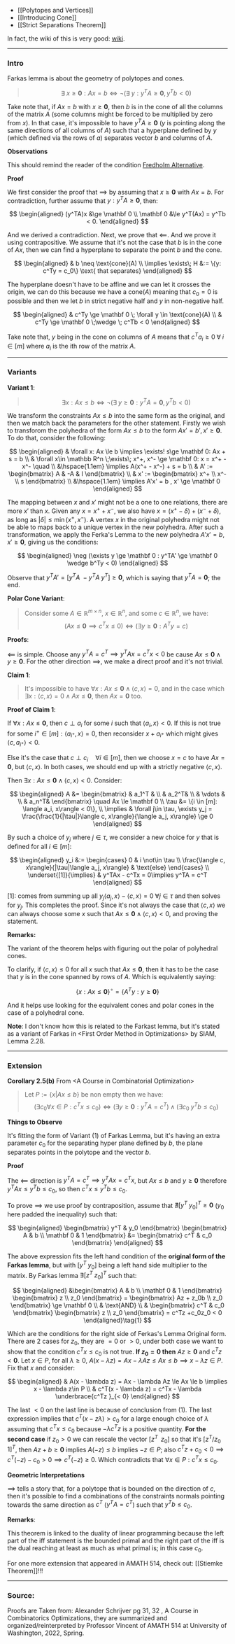 - [[Polytopes and Vertices]]
- [[Introducing Cone]]
- [[Strict Separations Theorem]]

In fact, the wiki of this is very good: [wiki](https://en.wikipedia.org/wiki/Farkas%27_lemma). 

---
### **Intro**

Farkas lemma is about the geometry of polytopes and cones. 

> $$
> \exists\; x \ge \mathbf 0: Ax = b \iff 
> \neg (\exists\; y: y^TA\ge \mathbf 0 , y^Tb < 0)
> $$

Take note that, if $Ax = b$ with $x \ge \mathbf 0$, then $b$ is in the cone of all the columns of the matrix $A$ (some columns might be forced to be multiplied by zero from $x$). In that case, it's impossible to have $y^TA\ge \mathbf 0$ ($y$ is pointing along the same directions of all columns of $A$) such that a hyperplane defined by $y$ (which defined via the rows of $a$) separates vector $b$ and columns of $A$. 

**Observations**

This should remind the reader of the condition [Fredholm Alternative](../AMATH%20584%20Numerical%20Linear%20Algebra/Matrix%20Theory/Fredholm%20Alternative.md). 

**Proof**

We first consider the proof that $\implies$ by assuming that $x \ge \mathbf 0$ with $Ax = b$. For contradiction, further assume that $y: y^TA\ge \mathbf 0$, then: 

$$
\begin{aligned}
    (y^TA)x &\ge \mathbf 0
    \\
    \mathbf 0  &\le 
    y^T(Ax) = y^Tb < 0. 
\end{aligned}
$$

And we derived a contradiction. Next, we prove that $\impliedby$. And we prove it using contrapositive. We assume that it's not the case that $b$ is in the cone of $Ax$, then we can find a hyperplane to separate the point $b$ and the cone. 

$$
\begin{aligned}
    & b \neq \text{cone}(A)
    \\
    \implies \exists\; H &:= \{y: c^Ty = c_0\} \text{ that separates}
\end{aligned}
$$

The hyperplane doesn't have to be affine and we can let it crosses the origin, we can do this because we have a $\text{cone}(A)$ meaning that $c_0 = 0$ is possible and then we let $b$ in strict negative half and $y$ in non-negative half. 

$$
\begin{aligned}
    & c^Ty \ge \mathbf 0 \; \forall y \in \text{cone}(A)
    \\
    & c^Ty \ge \mathbf 0 \;\wedge \; c^Tb < 0
\end{aligned}
$$

Take note that, $y$ being in the cone on columns of $A$ means that $c^Ta_i \ge 0\;\forall \; i\in [m]$ where $a_i$ is the ith row of the matrix $A$. 


---
### **Variants**


**Variant 1**: 
> $$
> \exists x: Ax \le b \iff 
> \neg( \exists \; y \ge \mathbf 0 : y^TA = \mathbf 0 , y^Tb < 0 )
> $$

We transform the constraints $Ax \le b$ into the same form as the original, and then we match back the parameters for the other statement. Firstly we wish to transforom the polyhedra of the form $Ax \le b$ to the form $Ax' = b', x'\ge \mathbf 0$. To do that, consider the following: 

$$
\begin{aligned}
    & \forall x: Ax \le b \implies \exists! s\ge \mathbf 0: Ax + s = b
    \\
    & \forall x\in \mathbb R^n \;\exists\; x^+, x^- \ge \mathbf 0: 
    x = x^+ - x^- \quad 
    \\
    &\hspace{1.1em} \implies 
        A(x^+ - x^-) + s = b
    \\
    & A' := \begin{bmatrix}
        A & -A & I
    \end{bmatrix}
    \\
    & x' := \begin{bmatrix}
        x^+ \\ x^- \\ s
    \end{bmatrix}
    \\
    &\hspace{1.1em} \implies
    A'x' = b , x' \ge \mathbf 0
\end{aligned}
$$

The mapping between $x$ and $x'$ might not be a one to one relations, there are more $x'$ than $x$. Given any $x = x^+ + x^-$, we also have $x = (x^+ - \delta) + (x^- + \delta)$, as long as $|\delta| \le \min(x^+, x^-)$. A vertex $x$ in the original polyhedra might not be able to maps back to a unique vertex in the new polyhedra. After such a transformation, we apply the Ferka's Lemma to the new polyhedra $A'x' = b, x' \ge \mathbf 0$, giving us the conditions: 

$$
\begin{aligned}
    \neg (\exists y \ge \mathbf 0 : y^TA' \ge \mathbf 0 \wedge b^Ty < 0)
\end{aligned}
$$

Observe that $y^TA' = [y^TA \; -y^TA \; y^T] \ge \mathbf 0$, which is saying that $y^TA = \mathbf 0$; the end. 

**Polar Cone Variant**: 

> Consider some $A\in \mathbb R^{m\times n}$, $x\in \mathbb R^n$, and some $c\in \mathbb R^n$, we have: 
> $$
>     (Ax\le \mathbf 0 \implies c^Tx \le 0) \iff (\exists y\ge \mathbf 0: A^Ty = c)
> $$

**Proofs**: 

$\impliedby$ is simple. Choose any $y^TA = c^T \implies y^TAx = c^Tx < 0$ be cause $Ax \le \mathbf 0 \wedge y \ge \mathbf 0$. For the other direction $\implies$, we make a direct proof and it's not trivial. 

**Claim 1**: 

> It's impossible to have $\forall x: Ax \le \mathbf 0 \wedge \langle c, x\rangle = 0$, and in the case which $\exists x: \langle c, x\rangle = 0 \wedge Ax \le \mathbf 0$, then $Ax = \mathbf 0$ too. 
> 
**Proof of Claim 1**: 

If $\forall x: Ax \le \mathbf 0$, then $c \perp a_i$ for some $i$ such that $\langle a_i, x\rangle < 0$. If this is not true for some $i^+\in [m]: \langle a_{i^+}, x\rangle = 0$, then reconsider $x + a_{i^+}$ which might gives $\langle c, a_{i^+}\rangle < 0$.

Else it's the case that $c\perp c_i \quad \forall i \in [m]$, then we choose $x = c$ to have $Ax = \mathbf 0$, but $\langle c, x\rangle$. In both cases, we should end up with a strictly negative $\langle c, x\rangle$.  

Then $\exists x: Ax \le \mathbf 0 \wedge \langle c, x \rangle < 0$. Consider: 

$$
\begin{aligned}
    A &= \begin{bmatrix}
        & a_1^T & \\ & a_2^T& \\  & \vdots & \\ & a_n^T& 
    \end{bmatrix} \quad Ax \le \mathbf 0
    \\
    \tau &= \{i \in [m]: \langle a_i, x\rangle < 0\}, 
    \\
    \implies &
    \forall j\in \tau, \exists y_j = \frac{\frac{1}{|\tau|}\langle c, x\rangle}{\langle a_j, x\rangle} \ge 0
\end{aligned}
$$

By such a choice of $y_j$ where $j\in \tau$, we consider a new choice for $y$ that is defined for all $i\in [m]$: 

$$
\begin{aligned}
    y_i &:= \begin{cases}
        0 & i \not\in \tau
        \\
        \frac{\langle c, x\rangle}{|\tau|\langle a_j, x\rangle} & \text{else}
    \end{cases}
    \\
    \underset{[1]}{\implies} & 
    y^TAx - c^Tx = 0\implies y^TA = c^T
\end{aligned}
$$

\[1\]: comes from summing up all $y_j\langle a_j, x\rangle - \langle c, x\rangle = 0 \;\forall j \in \tau$ and then solves for $y_j$. This completes the proof. Since it's not always the case that $\langle c, x\rangle$ we can always choose some $x$ such that $Ax\le \mathbf 0 \wedge \langle c, x\rangle < 0$, and proving the statement. 

**Remarks:**

The variant of the theorem helps with figuring out the polar of polyhedral cones. 

To clarify, if $\langle c, x\rangle\le 0$ for all $x$ such that $Ax \le \mathbf 0$, then it has to be the case that $y$ is in the cone spanned by rows of $A$. Which is equivalently saying: 

$$
\{x: Ax \le \mathbf 0\}^\circ = \{A^Ty: y\ge \mathbf 0\}
$$

And it helps use looking for the equivalent cones and polar cones in the case of a polyhedral cone. 

**Note**: I don't know how this is related to the Farkast lemma, but it's stated as a variant of Farkas in \<First Order Method in Optimizations\> by SIAM, Lemma 2.28. 

---
### **Extension**

**Corollary 2.5(b)** From \<A Course in Combinatorial Optimization\>

> Let $P:= \{x|Ax \le b\}$ be non empty then we have: 
> $$
> (\exists c_0\forall x \in P: c^Tx \le c_0 ) \iff (\exists y \ge \mathbf 0: y^TA = c^T)\wedge (\exists c_0 \; y^Tb \le  c_0)
> $$

**Things to Observe**

It's fitting the form of Variant (1) of Farkas Lemma, but it's having an extra parameter $c_0$ for the separating hyper plane defined by $b$, the plane separates points in the polytope and the vector $b$. 

**Proof**

The $\impliedby$ direction is $y^TA = c^T \implies y^TAx = c^Tx$, but $Ax \le b$  and $y\ge \mathbf 0$ therefore $y^TAx \le y^Tb \le c_0$, so then $c^Tx \le y^Tb \le c_0$. 


To prove $\implies$ we use proof by contraposition, assume that $\nexists [y^T \; y_0]^T\ge \mathbf 0$ ($y_0$ here padded the inequality) such that: 

$$
\begin{aligned}
    \begin{bmatrix}
        y^T & y_0
    \end{bmatrix}
    \begin{bmatrix}
        A & b
        \\
        \mathbf 0 & 1
    \end{bmatrix}
    &= 
    \begin{bmatrix}
        c^T & c_0
    \end{bmatrix}
\end{aligned}
$$

The above expression fits the left hand condition of the **original form of the Farkas lemma**, but with $[y^T \; y_0]$ being a left hand side multiplier to the matrix. By Farkas lemma $\exists [z^T \; z_0]^T$ such that: 

$$
\begin{aligned}
    &\begin{bmatrix}
        A & b \\
        \mathbf 0 & 1
    \end{bmatrix} 
    \begin{bmatrix}
        z \\ z_0
    \end{bmatrix}
    =
    \begin{bmatrix}
        Az + z_0b
        \\
        z_0
    \end{bmatrix}
    \ge 
    \mathbf 0
    \\
    & \text{AND}
    \\
    & \begin{bmatrix}
        c^T & c_0
    \end{bmatrix}
    \begin{bmatrix}
        z \\ z_0
    \end{bmatrix}
    = 
    c^Tz +c_0z_0 < 0
\end{aligned}\tag{1}
$$

Which are the conditions for the right side of Ferkas's Lemma Original form. There are 2 cases for $z_0$, they are $=0$ or $> 0$, under both case we want to show that the condition $c^Tx \le c_0$ is not true. **If $z_0 = 0$ then** $Az\ge \mathbf 0$ and $c^Tz< \mathbf 0$. Let $x\in P$, for all $\lambda\ge 0$, $A(x - \lambda z) = Ax - \lambda Az \le Ax \le b \implies x - \lambda z\in P$. Fix that $x$ and consider: 

$$
\begin{aligned}
    & A(x - \lambda z) = Ax - \lambda Az \le Ax \le b \implies x - \lambda z\in P
    \\
    & c^T(x - \lambda z) = c^Tx - \lambda \underbrace{c^Tz }_{< 0}
\end{aligned}
$$

The last $<0$ on the last line is because of conclusion from (1). The last expression implies that $c^T(x - z\lambda) > c_0$ for a large enough choice of $\lambda$ assuming that $c^Tx \le c_0$ because $-\lambda c^Tz$ is a positive quantity. **For the second case**  if $z_0 > 0$ we can rescale the vector $[z^T \;\;z_0]$ so that it's $[z^T/z_0 \;\; 1]^T$, then $Az + b \ge \mathbf 0$ implies $A(-z)\le b$ implies $-z \in P$; also $c^Tz + c_0 < 0 \implies c^T(-z) - c_0 > 0 \implies c^T(-z) \ge 0$. Which contradicts that $\forall x \in P: c^Tx \le c_0$. 

**Geometric Interpretations**

$\implies$ tells a story that, for a polytope that is bounded on the direction of $c$, then it's possible to find a combinations of the constraints normals pointing towards the same direction as $c^T$ ($y^TA = c^T$) such that $y^Tb\le c_0$. 

**Remarks**: 

This theorem is linked to the duality of linear programming because the left part of the iff statement is the bounded primal and the right part of the iff is the dual reaching at least as much as what primal is; in this case $c_0$. 

For one more extension that appeared in AMATH 514, check out: [[Stiemke Theorem]]!!!

---
### **Source**:
Proofs are Taken from: Alexander Schrijver pg 31, 32 , A Course in Combinatorics Optimizations, they are summarized and organized/reinterpreted by Professor Vincent of AMATH 514 at University of Washington, 2022, Spring. 